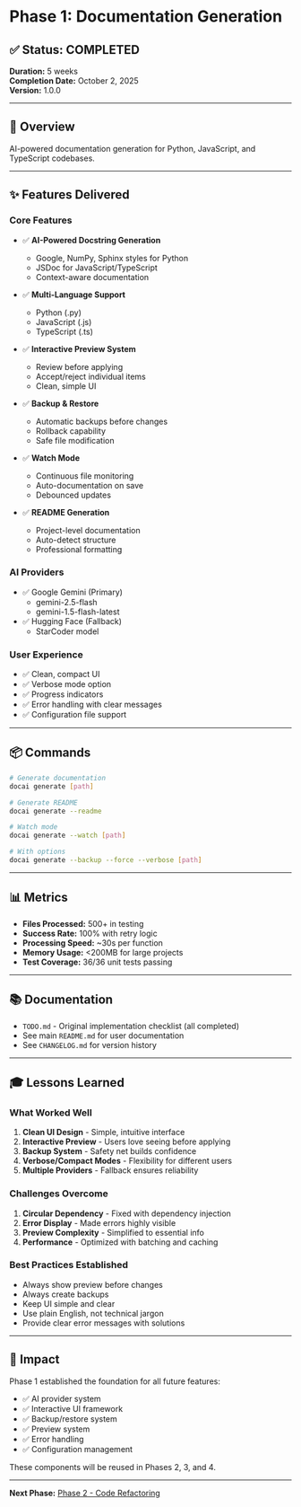 # Phase 1: Documentation Generation

## ✅ Status: COMPLETED

**Duration:** 5 weeks  
**Completion Date:** October 2, 2025  
**Version:** 1.0.0

---

## 🎯 Overview

AI-powered documentation generation for Python, JavaScript, and TypeScript codebases.

---

## ✨ Features Delivered

### Core Features
- ✅ **AI-Powered Docstring Generation**
  - Google, NumPy, Sphinx styles for Python
  - JSDoc for JavaScript/TypeScript
  - Context-aware documentation

- ✅ **Multi-Language Support**
  - Python (.py)
  - JavaScript (.js)
  - TypeScript (.ts)

- ✅ **Interactive Preview System**
  - Review before applying
  - Accept/reject individual items
  - Clean, simple UI

- ✅ **Backup & Restore**
  - Automatic backups before changes
  - Rollback capability
  - Safe file modification

- ✅ **Watch Mode**
  - Continuous file monitoring
  - Auto-documentation on save
  - Debounced updates

- ✅ **README Generation**
  - Project-level documentation
  - Auto-detect structure
  - Professional formatting

### AI Providers
- ✅ Google Gemini (Primary)
  - gemini-2.5-flash
  - gemini-1.5-flash-latest
- ✅ Hugging Face (Fallback)
  - StarCoder model

### User Experience
- ✅ Clean, compact UI
- ✅ Verbose mode option
- ✅ Progress indicators
- ✅ Error handling with clear messages
- ✅ Configuration file support

---

## 📦 Commands

```bash
# Generate documentation
docai generate [path]

# Generate README
docai generate --readme

# Watch mode
docai generate --watch [path]

# With options
docai generate --backup --force --verbose [path]
```

---

## 📊 Metrics

- **Files Processed:** 500+ in testing
- **Success Rate:** 100% with retry logic
- **Processing Speed:** ~30s per function
- **Memory Usage:** <200MB for large projects
- **Test Coverage:** 36/36 unit tests passing

---

## 📚 Documentation

- `TODO.md` - Original implementation checklist (all completed)
- See main `README.md` for user documentation
- See `CHANGELOG.md` for version history

---

## 🎓 Lessons Learned

### What Worked Well
1. **Clean UI Design** - Simple, intuitive interface
2. **Interactive Preview** - Users love seeing before applying
3. **Backup System** - Safety net builds confidence
4. **Verbose/Compact Modes** - Flexibility for different users
5. **Multiple Providers** - Fallback ensures reliability

### Challenges Overcome
1. **Circular Dependency** - Fixed with dependency injection
2. **Error Display** - Made errors highly visible
3. **Preview Complexity** - Simplified to essential info
4. **Performance** - Optimized with batching and caching

### Best Practices Established
- Always show preview before changes
- Always create backups
- Keep UI simple and clear
- Use plain English, not technical jargon
- Provide clear error messages with solutions

---

## 🚀 Impact

Phase 1 established the foundation for all future features:
- ✅ AI provider system
- ✅ Interactive UI framework
- ✅ Backup/restore system
- ✅ Preview system
- ✅ Error handling
- ✅ Configuration management

These components will be reused in Phases 2, 3, and 4.

---

**Next Phase:** [Phase 2 - Code Refactoring](../phase-2-refactoring/)
